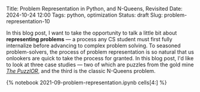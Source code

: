 Title: Problem Representation in Python, and N-Queens, Revisited
Date: 2024-10-24 12:00
Tags: python, optimization
Status: draft
Slug: problem-representation-10

<!-- PELICAN_BEGIN_SUMMARY -->
In this blog post, I want to take the opportunity to talk a little bit about **representing problems** — a process any CS student must first fully internalize before advancing to complex problem solving. To seasoned problem-solvers, the process of problem representation is so natural that us onlookers are quick to take the process for granted. In this blog post, I'd like to look at three case studies — two of which are puzzles from the gold mine _[The PuzzlOR](http://puzzlor.com/)_, and the third is the classic N-Queens problem.
<!-- PELICAN_END_SUMMARY -->

{% notebook 2021-09-problem-representation.ipynb cells[4:] %}
